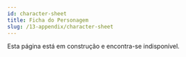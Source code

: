 ```yaml
---
id: character-sheet
title: Ficha do Personagem
slug: /13-appendix/character-sheet
---
```


Esta página está em construção e encontra-se indisponível.
